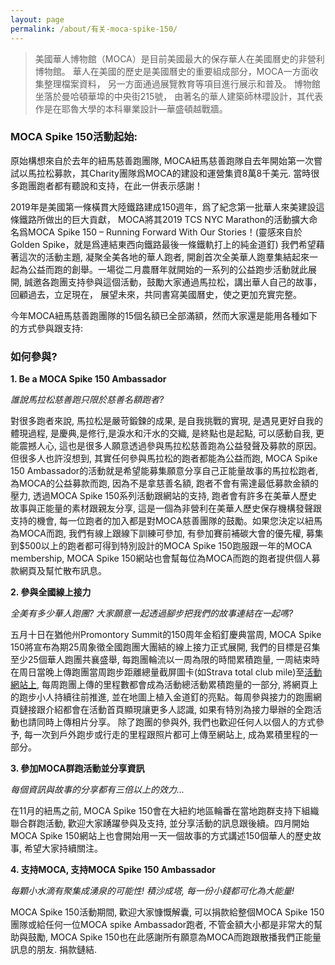 ```yaml
---
layout: page
permalink: /about/有关-moca-spike-150/
---
```


> 美國華人博物館（MOCA）是目前美國最大的保存華人在美國曆史的非營利博物館。 華人在美國的歷史是美國曆史的重要組成部分，MOCA一方面收集整理檔案資料， 另一方面通過展覽教育等項目進行展示和普及。 博物館坐落於曼哈頓華埠的中央街215號， 由著名的華人建築師林瓔設計，其代表作是在耶魯大學的本科畢業設計—華盛頓越戰牆。


### MOCA Spike 150活動起始:

原始構想來自於去年的紐馬慈善跑團隊, MOCA紐馬慈善跑隊自去年開始第一次嘗試以馬拉松募款，其Charity團隊爲MOCA的建設和運營集資8萬8千美元. 當時很多跑團跑者都有聽說和支持，在此一併表示感謝！

2019年是美國第一條橫貫大陸鐵路建成150週年，爲了紀念第一批華人來美建設這條鐵路所做出的巨大貢獻， MOCA將其2019 TCS NYC Marathon的活動擴大命名爲MOCA Spike 150 – Running Forward With Our Stories！(靈感來自於Golden Spike，就是爲連結東西向鐵路最後一條鐵軌打上的純金道釘) 我們希望藉著這次的活動主題, 凝聚全美各地的華人跑者, 開創首次全美華人跑羣集結起來一起為公益而跑的創舉。一場從二月農曆年就開始的一系列的公益跑步活動就此展開, 誠邀各跑團支持參與這個活動，鼓勵大家通過馬拉松，講出華人自己的故事，回顧過去，立足現在， 展望未來，共同書寫美國曆史，使之更加充實完整。

今年MOCA紐馬慈善跑團隊的15個名額已全部滿額，然而大家還是能用各種如下的方式參與跟支持:

### 如何參與?

**1. Be a MOCA Spike 150 Ambassador**

*誰說馬拉松慈善跑只限於慈善名額跑者?*

對很多跑者來說, 馬拉松是嚴苛鍛鍊的成果, 是自我挑戰的實現, 是遇見更好自我的體現過程, 是慶典,是修行,是淚水和汗水的交織, 是終點也是起點, 可以感動自我, 更能震撼人心, 這也是很多人願意透過參與馬拉松慈善跑為公益發聲及募款的原因。但很多人也許沒想到, 其實任何參與馬拉松的跑者都能為公益而跑, MOCA Spike 150 Ambassador的活動就是希望能募集願意分享自己正能量故事的馬拉松跑者, 為MOCA的公益募款而跑, 因為不是拿慈善名額, 跑者不會有需達最低募款金額的壓力, 透過MOCA Spike 150系列活動跟網站的支持, 跑者會有許多在美華人歷史故事與正能量的素材跟親友分享, 這是一個為非營利在美華人歷史保存機構發聲跟支持的機會, 每一位跑者的加入都是對MOCA慈善團隊的鼓勵。如果您決定以紐馬為MOCA而跑, 我們有線上跟線下訓練可參加, 有參加賽前補碳大會的優先權, 募集到$500以上的跑者都可得到特別設計的MOCA Spike 150跑服跟一年的MOCA membership, MOCA Spike 150網站也會幫每位為MOCA而跑的跑者提供個人募款網頁及幫忙散布訊息。 

**2. 參與全國線上接力**

*全美有多少華人跑團? 大家願意一起透過腳步把我們的故事連結在一起嗎?*

五月十日在猶他州Promontory Summit的150周年金稻釘慶典當周, MOCA Spike 150將宣布為期25周象徵全國跑團大團結的線上接力正式展開, 我們的目標是召集至少25個華人跑團共襄盛舉, 每跑團輪流以一周為限的時間累積跑量, 一周結束時在周日當晚上傳跑團當周跑步距離總量截屏圖卡(如Strava total club mile)至[活動網站上](https://www.mocaspike150.org/), 每周跑團上傳的里程數都會成為活動總活動累積跑量的一部分, 將網頁上的跑步小人持續往前推進, 並在地圖上植入金道釘的亮點。每周參與接力的跑團網頁鏈接跟介紹都會在活動首頁顯現讓更多人認識, 如果有特別為接力舉辦的全跑活動也請同時上傳相片分享。 除了跑團的參與外, 我們也歡迎任何人以個人的方式參予, 每一次到戶外跑步或行走的里程跟照片都可上傳至網站上, 成為累積里程的一部分。

**3. 參加MOCA群跑活動並分享資訊**

*每個資訊與故事的分享都有三倍以上的效力...*

在11月的紐馬之前, MOCA Spike 150會在大紐約地區輪番在當地跑群支持下組織聯合群跑活動, 歡迎大家踴躍參與及支持, 並分享活動的訊息跟後續。四月開始MOCA Spike 150網站上也會開始用一天一個故事的方式講述150個華人的歷史故事, 希望大家持續關注。

**4. 支持MOCA, 支持MOCA Spike 150 Ambassador**

*每顆小水滴有聚集成湧泉的可能性! 積沙成塔, 每一份小錢都可化為大能量!*

MOCA Spike 150活動期間, 歡迎大家慷慨解囊, 可以捐款給整個MOCA Spike 150團隊或給任何一位MOCA spike Ambassador跑者, 不管金額大小都是非常大的幫助與鼓勵, MOCA Spike 150也在此感謝所有願意為MOCA而跑跟散播我們正能量訊息的朋友. 捐款鏈結.


